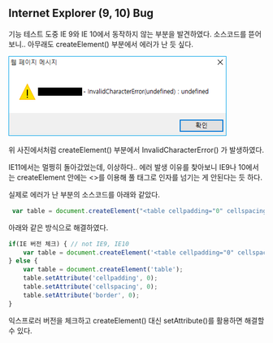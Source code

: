 ## Internet Explorer (9, 10) Bug 

기능 테스트 도중 IE 9와 IE 10에서 동작하지 않는 부분을 발견하였다.
소스코드를 뜯어보니.. 
아무래도 createElement() 부분에서 에러가 난 듯 싶다.


![screenshot error](/info/2019-12-11_post-01_01.png)


위 사진에서처럼 createElement() 부분에서 InvalidCharacterError() 가 발생하였다.

IE11에서는 멀쩡히 돌아갔었는데, 이상하다..
에러 발생 이유를 찾아보니 IE9나 10에서는 createElement 안에는 <>를 이용해 풀 태그로 인자를 넘기는 게 안된다는 듯 하다.

실제로 에러가 난 부분의 소스코드를 아래와 같았다.


```javascript
 var table = document.createElement("<table cellpadding="0" cellspacing="0" border="0">");
```


아래와 같은 방식으로 해결하였다.


```javascript
if(IE 버전 체크) { // not IE9, IE10
    var table = document.createElement('<table cellpadding="0" cellspacing="0" border="0">');
} else {
    var table = document.createElement('table');
    table.setAttribute('cellpadding', 0);
    table.setAttribute('cellspacing', 0);
    table.setAttribute('border', 0);
}
```


익스프로러 버전을 체크하고
createElement() 대신 setAttribute()를 활용하면 해결할 수 있다.
